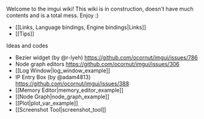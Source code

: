 Welcome to the imgui wiki!
This wiki is in construction, doesn't have much contents and is a total mess. Enjoy :)

- [[Links, Language bindings, Engine bindings|Links]]
- [[Tips]]

Ideas and codes

- Bezier widget (by @r-lyeh) https://github.com/ocornut/imgui/issues/786
- Node graph editors https://github.com/ocornut/imgui/issues/306
- [[Log Window|log_window_example]]
- IP Entry Box (by @adam4813) https://github.com/ocornut/imgui/issues/388
- [[Memory Editor|memory_editor_example]]
- [[Node Graph|node_graph_example]]
- [[Plot|plot_var_example]]
- [[Screenshot Tool|screenshot_tool]]

